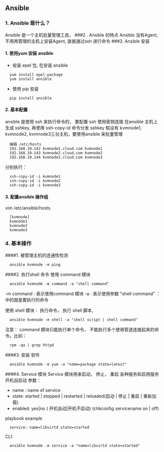 ## Ansible

### 1. Ansible 是什么？
Ansible 是一个主机批量管理工具，
###2 . Ansible 的特点
Ansible 没有Agent, 不用再管理的主机上安装Agent, 直接通过ssh 进行命令
###3. Ansible 安装
#### 1. 使用yum 安装 ansible
  - 安装 epel 包, 在安装 ansible
  
  ```
    yum install epel-package
    yum install ansible
  ```
  
  - 使用 pip 安装
  
  ```
    pip install ansible
  ```
#### 2. 基本配置
  ansible 是使用 ssh 来执行命令的， 要配置 ssh 使用密钥连接
  在ansible 主机上 生成 sshkey, 再使用 ssh-copy-id 命令分发 sshkey
  假设有 kvmnode1, kvmnode2, kvmnode3三台主机，要使用ansible 来批量管理
  ```
    编辑 /etc/hosts
    192.168.10.142 kvmnode1.cloud.com kvmnode1
    192.168.10.143 kvmnode2.cloud.com kvmnode2
    192.168.10.144 kvmnode3.cloud.com kvmnode3
  ```
  
  分别执行：
  ```
    ssh-copy-id -i kvmnode1
    ssh-copy-id -i kvmnode2
    ssh-copy-id -i kvmnode3
  ```
  
#### 3. 配置ansible 操作组
  vim /etc/ansible/hosts
  
  ```
    [kvmnode]
    kvmnode1
    kvmnode2
    kvmnode3
  ```

### 4. 基本操作
####1. 被管理主机的连通性检测
```
  ansible kvmnode -m ping
```

####2. 执行shell 命令
使用 command 模块
```
  ansible kvmnode -m command -a "shell command"
```
-m command : 表示使用command 模块
-a : 表示使用参数
"shell command" ： 中的就是要执行的命令

使用 shell 模块： 执行命令， 执行 shell 脚本,
```
  ansible kvmnode -m shell -a "shell script | shell command"
```

注意： command 模块只能执行单个命令， 不能执行多个使用管道连接起来的命令。比如：
```
  rpm -qa | grep httpd
```
####3. 安装 软件

```
  ansible kvmnode -m yum -a "name=package state=latest"
```


####4. Service 模块
Service 模块用来启动， 停止， 重启 各种服务和启用服务开机自启动
参数：
- name : name of service
- state: started | stopped | restarted | reloaded(启动 | 停止 | 重启 | 重新加载)
- enabled: yes|no ( 开机自动|开机不启动) (chkconfig servicename on | off)

playbook example
```
  service: name=libvirtd state=started
```

CLI:
```
  ansible kvmnode -m service -a "name=libvirtd state=started"
```
